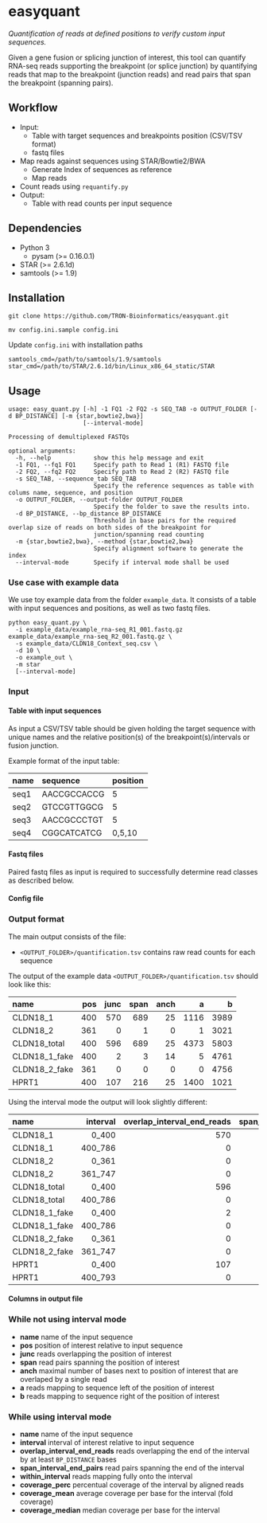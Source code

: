 # easyquant

*Quantification of reads at defined positions to verify custom input sequences.*

Given a gene fusion or splicing junction of interest, this tool can quantify
RNA-seq reads supporting the breakpoint (or splice junction) by quantifying
reads that map to the breakpoint (junction reads) and read pairs that span the
breakpoint (spanning pairs).


## Workflow

- Input:
    - Table with target sequences and breakpoints position (CSV/TSV format)
    - fastq files
- Map reads against sequences using STAR/Bowtie2/BWA
    - Generate Index of sequences as reference
    - Map reads
- Count reads using `requantify.py`
- Output: 
    - Table with read counts per input sequence

## Dependencies

 - Python 3
   - pysam (>= 0.16.0.1)
 - STAR (>= 2.6.1d)
 - samtools (>= 1.9)
 
## Installation

```
git clone https://github.com/TRON-Bioinformatics/easyquant.git
```

```
mv config.ini.sample config.ini
```

Update `config.ini` with installation paths

```
samtools_cmd=/path/to/samtools/1.9/samtools
star_cmd=/path/to/STAR/2.6.1d/bin/Linux_x86_64_static/STAR
```

## Usage


```
usage: easy_quant.py [-h] -1 FQ1 -2 FQ2 -s SEQ_TAB -o OUTPUT_FOLDER [-d BP_DISTANCE] [-m {star,bowtie2,bwa}]
                     [--interval-mode]

Processing of demultiplexed FASTQs

optional arguments:
  -h, --help            show this help message and exit
  -1 FQ1, --fq1 FQ1     Specify path to Read 1 (R1) FASTQ file
  -2 FQ2, --fq2 FQ2     Specify path to Read 2 (R2) FASTQ file
  -s SEQ_TAB, --sequence_tab SEQ_TAB
                        Specify the reference sequences as table with colums name, sequence, and position
  -o OUTPUT_FOLDER, --output-folder OUTPUT_FOLDER
                        Specify the folder to save the results into.
  -d BP_DISTANCE, --bp_distance BP_DISTANCE
                        Threshold in base pairs for the required overlap size of reads on both sides of the breakpoint for
                        junction/spanning read counting
  -m {star,bowtie2,bwa}, --method {star,bowtie2,bwa}
                        Specify alignment software to generate the index
  --interval-mode       Specify if interval mode shall be used

```

### Use case with example data

We use toy example data from the folder `example_data`. It consists of a table 
with input sequences and positions, as well as two fastq files. 

```
python easy_quant.py \
  -i example_data/example_rna-seq_R1_001.fastq.gz example_data/example_rna-seq_R2_001.fastq.gz \
  -s example_data/CLDN18_Context_seq.csv \
  -d 10 \
  -o example_out \
  -m star
  [--interval-mode]
```



### Input

#### Table with input sequences

As input a CSV/TSV table should be given holding the target sequence 
with unique names and the relative position(s) of the breakpoint(s)/intervals or fusion junction.

Example format of the input table:

|name     | sequence      | position  |
|:--------|:--------------|:----------|
|seq1     | AACCGCCACCG   |5          |
|seq2     | GTCCGTTGGCG   |5          |
|seq3     | AACCGCCCTGT   |5          |
|seq4     | CGGCATCATCG   |0,5,10     |


#### Fastq files

Paired fastq files as input is required 
to successfully determine read classes as described below. 

#### Config file


### Output format

The main output consists of the file: 

 - `<OUTPUT_FOLDER>/quantification.tsv` contains raw read counts for each sequence

The output of the example data `<OUTPUT_FOLDER>/quantification.tsv` should look like this:


| name          | pos | junc | span | anch | a    | b    |
|:--------------|----:|-----:|-----:|-----:|-----:|-----:|
| CLDN18_1      | 400 | 570  | 689  | 25   | 1116 | 3989 |
| CLDN18_2      | 361 | 0    | 1    | 0    | 1    | 3021 |
| CLDN18_total  | 400 | 596  | 689  | 25   | 4373 | 5803 |
| CLDN18_1_fake | 400 | 2    | 3    | 14   | 5    | 4761 |
| CLDN18_2_fake | 361 | 0    | 0    | 0    | 0    | 4756 |
| HPRT1         | 400 | 107  | 216  | 25   | 1400 | 1021 |


Using the interval mode the output will look slightly different:

| name          | interval | overlap_interval_end_reads | span_interval_end_pairs | within_interval | coverage_perc | coverage_mean | coverage_median |
|:--------------|---------:|---------------------------:|------------------------:|----------------:|--------------:|--------------:|----------------:|
| CLDN18_1      | 0_400    | 570                        | 689                     | 1116            | 0.89          | 183.38        | 137.5           |
| CLDN18_1      | 400_786  | 0                          | 0                       | 3989            | 1.0           | 530.74        | 563.5           |
| CLDN18_2      | 0_361    | 0                          | 1                       | 1               | 0.14          | 0.14          | 0.0             |
| CLDN18_2      | 361_747  | 0                          | 0                       | 3021            | 1.0           | 402.0         | 425.5           |
| CLDN18_total  | 0_400    | 596                        | 689                     | 4373            | 1.0           | 599.54        | 682.0           |
| CLDN18_total  | 400_786  | 0                          | 0                       | 5803            | 1.0           | 754.26        | 757.5           |
| CLDN18_1_fake | 0_400    | 2                          | 3                       | 5               | 0.25          | 0.71          | 0.0             |
| CLDN18_1_fake | 400_786  | 0                          | 0                       | 4761            | 1.0           | 616.93        | 551.5           |
| CLDN18_2_fake | 0_361    | 0                          | 0                       | 0               | 0.0           | 0.0           | 0.0             |
| CLDN18_2_fake | 361_747  | 0                          | 0                       | 4756            | 1.0           | 616.27        | 551.0           |
| HPRT1         | 0_400    | 107                        | 216                     | 1400            | 1.0           | 182.21        | 175.0           |
| HPRT1         | 400_793  | 0                          | 0                       | 1021            | 1.0           | 131.49        | 101.0           |




#### Columns in output file

### While not using interval mode

 - **name**   name of the input sequence
 - **pos** position of interest relative to input sequence 
 - **junc** reads overlapping the position of interest
 - **span** read pairs spanning the position of interest
 - **anch** maximal number of bases next to position of interest that are overlaped by a single read
 - **a** reads mapping to sequence left of the position of interest
 - **b** reads mapping to sequence right of the position of interest

### While using interval mode

 - **name**   name of the input sequence
 - **interval** interval of interest relative to input sequence
 - **overlap_interval_end_reads** reads overlapping the end of the interval by at least `BP_DISTANCE` bases
 - **span_interval_end_pairs** read pairs spanning the end of the interval
 - **within_interval** reads mapping fully onto the interval
 - **coverage_perc** percentual coverage of the interval by aligned reads
 - **coverage_mean** average coverage per base for the interval (fold coverage)
 - **coverage_median** median coverage per base for the interval